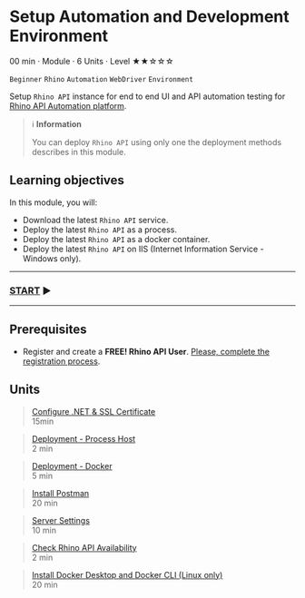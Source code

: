 # Setup Automation and Development Environment
00 min · Module · 6 Units · Level ★★☆☆☆

`Beginner` `Rhino` `Automation` `WebDriver` `Environment`

Setup `Rhino API` instance for end to end UI and API automation testing for [Rhino API Automation platform](https://github.com/savanna-projects/rhino-agent).

> :information_source: **Information**
> 
> You can deploy `Rhino API` using only one the deployment methods describes in this module.

## Learning objectives
In this module, you will:

* Download the latest `Rhino API` service.
* Deploy the latest `Rhino API` as a process.
* Deploy the latest `Rhino API` as a docker container.
* Deploy the latest `Rhino API` on IIS (Internet Information Service - Windows only).  

---
### [START](./01.ConfigureDotnetAndSSLCertificate.md) :arrow_forward:
---

## Prerequisites
* Register and create a **FREE! Rhino API User**. [Please, complete the registration process](./../CreateRhinoAccount.md).

## Units
> [Configure .NET & SSL Certificate](./01.ConfigureDotnetAndSSLCertificate.md)  
  15min  

> [Deployment - Process Host](./02.DeploymentProcessHost.md)  
  2 min  
 
> [Deployment - Docker](./03.DeploymentDocker.md)  
  5 min  

> [Install Postman](./03.DeploymentIIS.md)  
  20 min  

> [Server Settings](./04.ServerSettings.md)  
  10 min  

> [Check Rhino API Availability](./05.CheckRhinoAPIAvailability.md)  
  2 min  

> [Install Docker Desktop and Docker CLI (Linux only)](./06.InstallDockerDesktopAndCli.md)  
  20 min  
